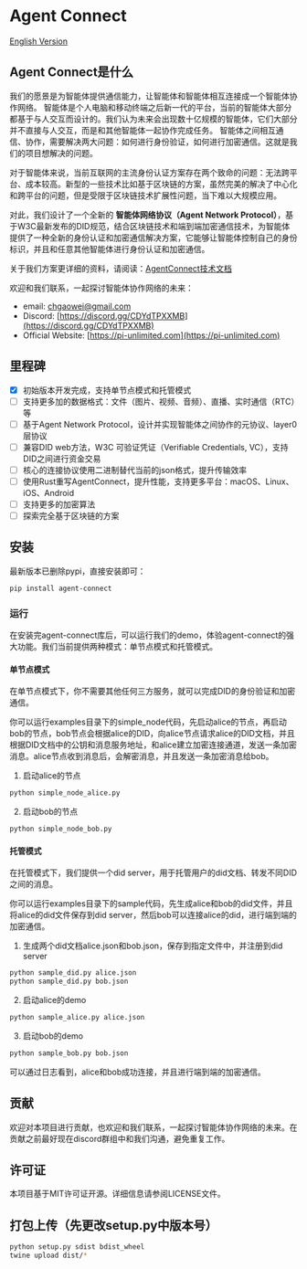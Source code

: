 # Agent Connect
[English Version](README.md)
## Agent Connect是什么

我们的愿景是为智能体提供通信能力，让智能体和智能体相互连接成一个智能体协作网络。
智能体是个人电脑和移动终端之后新一代的平台，当前的智能体大部分都基于与人交互而设计的。我们认为未来会出现数十亿规模的智能体，它们大部分并不直接与人交互，而是和其他智能体一起协作完成任务。
智能体之间相互通信、协作，需要解决两大问题：如何进行身份验证，如何进行加密通信。这就是我们的项目想解决的问题。

对于智能体来说，当前互联网的主流身份认证方案存在两个致命的问题：无法跨平台、成本较高。新型的一些技术比如基于区块链的方案，虽然完美的解决了中心化和跨平台的问题，但是受限于区块链技术扩展性问题，当下难以大规模应用。

对此，我们设计了一个全新的 **智能体网络协议（Agent Network Protocol）**，基于W3C最新发布的DID规范，结合区块链技术和端到端加密通信技术，为智能体提供了一种全新的身份认证和加密通信解决方案，它能够让智能体控制自己的身份标识，并且和任意其他智能体进行身份认证和加密通信。

关于我们方案更详细的资料，请阅读：[AgentConnect技术文档](https://egp0uc2jnx.feishu.cn/wiki/BqYiwiblRiu81FkQNUfcfaIwniK?from=from_copylink)

欢迎和我们联系，一起探讨智能体协作网络的未来：
- email: chgaowei@gmail.com
- Discord: [https://discord.gg/CDYdTPXXMB](https://discord.gg/CDYdTPXXMB)  
- Official Website: [https://pi-unlimited.com](https://pi-unlimited.com)  

## 里程碑

- [x] 初始版本开发完成，支持单节点模式和托管模式
- [ ] 支持更多加的数据格式：文件（图片、视频、音频）、直播、实时通信（RTC）等
- [ ] 基于Agent Network Protocol，设计并实现智能体之间协作的元协议、layer0层协议
- [ ] 兼容DID web方法，W3C 可验证凭证（Verifiable Credentials, VC），支持DID之间进行资金交易
- [ ] 核心的连接协议使用二进制替代当前的json格式，提升传输效率
- [ ] 使用Rust重写AgentConnect，提升性能，支持更多平台：macOS、Linux、iOS、Android
- [ ] 支持更多的加密算法
- [ ] 探索完全基于区块链的方案

## 安装

最新版本已删除pypi，直接安装即可：

```bash
pip install agent-connect
```

### 运行

在安装完agent-connect库后，可以运行我们的demo，体验agent-connect的强大功能。我们当前提供两种模式：单节点模式和托管模式。

#### 单节点模式

在单节点模式下，你不需要其他任何三方服务，就可以完成DID的身份验证和加密通信。

你可以运行examples目录下的simple_node代码，先启动alice的节点，再启动bob的节点，bob节点会根据alice的DID，向alice节点请求alice的DID文档，并且根据DID文档中的公钥和消息服务地址，和alice建立加密连接通道，发送一条加密消息。alice节点收到消息后，会解密消息，并且发送一条加密消息给bob。

1. 启动alice的节点
```bash
python simple_node_alice.py
```

2. 启动bob的节点
```bash
python simple_node_bob.py
``` 

#### 托管模式

在托管模式下，我们提供一个did server，用于托管用户的did文档、转发不同DID之间的消息。

你可以运行examples目录下的sample代码，先生成alice和bob的did文件，并且将alice的did文件保存到did server，然后bob可以连接alice的did，进行端到端的加密通信。

1. 生成两个did文档alice.json和bob.json，保存到指定文件中，并注册到did server
```bash
python sample_did.py alice.json
python sample_did.py bob.json
```

2. 启动alice的demo
```bash
python sample_alice.py alice.json
```

3. 启动bob的demo
```bash
python sample_bob.py bob.json
```

可以通过日志看到，alice和bob成功连接，并且进行端到端的加密通信。

## 贡献

欢迎对本项目进行贡献，也欢迎和我们联系，一起探讨智能体协作网络的未来。在贡献之前最好现在discord群组中和我们沟通，避免重复工作。

## 许可证
    
本项目基于MIT许可证开源。详细信息请参阅LICENSE文件。

## 打包上传（先更改setup.py中版本号）

```bash
python setup.py sdist bdist_wheel 
twine upload dist/*        
```

